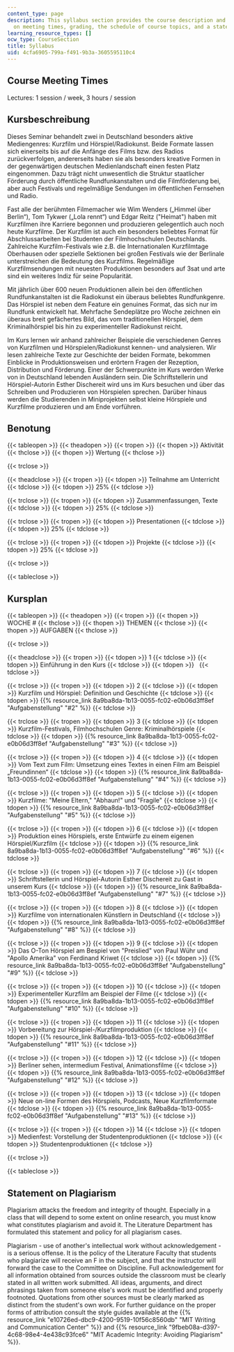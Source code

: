 ```yaml
---
content_type: page
description: This syllabus section provides the course description and information
  on meeting times, grading, the schedule of course topics, and a statement on plagiarism.
learning_resource_types: []
ocw_type: CourseSection
title: Syllabus
uid: 4cfa6905-799a-f491-9b3a-3605595110c4
---
```


Course Meeting Times
--------------------

Lectures: 1 session / week, 3 hours / session

Kursbeschreibung
----------------

Dieses Seminar behandelt zwei in Deutschland besonders aktive Mediengenres: Kurzfilm und Hörspiel/Radiokunst. Beide Formate lassen sich einerseits bis auf die Anfänge des Films bzw. des Radios zurückverfolgen, andererseits haben sie als besonders kreative Formen in der gegenwärtigen deutschen Medienlandschaft einen festen Platz eingenommen. Dazu trägt nicht unwesentlich die Struktur staatlicher Förderung durch öffentliche Rundfunkanstalten und die Filmförderung bei, aber auch Festivals und regelmäßige Sendungen im öffentlichen Fernsehen und Radio.

Fast alle der berühmten Filmemacher wie Wim Wenders („Himmel über Berlin“), Tom Tykwer („Lola rennt“) und Edgar Reitz ("Heimat") haben mit Kurzfilmen ihre Karriere begonnen und produzieren gelegentlich auch noch heute Kurzfilme. Der Kurzfilm ist auch ein besonders beliebtes Format für Abschlussarbeiten bei Studenten der Filmhochschulen Deutschlands. Zahlreiche Kurzfilm-Festivals wie z.B. die Internationalen Kurzfilmtage Oberhausen oder spezielle Sektionen bei großen Festivals wie der Berlinale unterstreichen die Bedeutung des Kurzfilms. Regelmäßige Kurzfilmsendungen mit neuesten Produktionen besonders auf 3sat und arte sind ein weiteres Indiz für seine Popularität.

Mit jährlich über 600 neuen Produktionen allein bei den öffentlichen Rundfunkanstalten ist die Radiokunst ein überaus beliebtes Rundfunkgenre. Das Hörspiel ist neben dem Feature ein genuines Format, das sich nur im Rundfunk entwickelt hat. Mehrfache Sendeplätze pro Woche zeichnen ein überaus breit gefächertes Bild, das vom traditionellen Hörspiel, dem Kriminalhörspiel bis hin zu experimenteller Radiokunst reicht.

Im Kurs lernen wir anhand zahlreicher Beispiele die verschiedenen Genres von Kurzfilmen und Hörspielen/Radiokunst kennen- und analysieren. Wir lesen zahlreiche Texte zur Geschichte der beiden Formate, bekommen Einblicke in Produktionsweisen und erörtern Fragen der Rezeption, Distribution und Förderung. Einer der Schwerpunkte im Kurs werden Werke von in Deutschland lebenden Ausländern sein. Die Schriftstellerin und Hörspiel-Autorin Esther Dischereit wird uns im Kurs besuchen und über das Schreiben und Produzieren von Hörspielen sprechen. Darüber hinaus werden die Studierenden in Miniprojekten selbst kleine Hörspiele und Kurzfilme produzieren und am Ende vorführen.

Benotung
--------

{{< tableopen >}}
{{< theadopen >}}
{{< tropen >}}
{{< thopen >}}
Aktivität
{{< thclose >}}
{{< thopen >}}
Wertung
{{< thclose >}}

{{< trclose >}}

{{< theadclose >}}
{{< tropen >}}
{{< tdopen >}}
Teilnahme am Unterricht
{{< tdclose >}}
{{< tdopen >}}
25%
{{< tdclose >}}

{{< trclose >}}
{{< tropen >}}
{{< tdopen >}}
Zusammenfassungen, Texte
{{< tdclose >}}
{{< tdopen >}}
25%
{{< tdclose >}}

{{< trclose >}}
{{< tropen >}}
{{< tdopen >}}
Presentationen
{{< tdclose >}}
{{< tdopen >}}
25%
{{< tdclose >}}

{{< trclose >}}
{{< tropen >}}
{{< tdopen >}}
Projekte
{{< tdclose >}}
{{< tdopen >}}
25%
{{< tdclose >}}

{{< trclose >}}

{{< tableclose >}}

Kursplan
--------

{{< tableopen >}}
{{< theadopen >}}
{{< tropen >}}
{{< thopen >}}
WOCHE #
{{< thclose >}}
{{< thopen >}}
THEMEN
{{< thclose >}}
{{< thopen >}}
AUFGABEN
{{< thclose >}}

{{< trclose >}}

{{< theadclose >}}
{{< tropen >}}
{{< tdopen >}}
1
{{< tdclose >}}
{{< tdopen >}}
Einführung in den Kurs
{{< tdclose >}}
{{< tdopen >}}
 
{{< tdclose >}}

{{< trclose >}}
{{< tropen >}}
{{< tdopen >}}
2
{{< tdclose >}}
{{< tdopen >}}
Kurzfilm und Hörspiel: Definition und Geschichte
{{< tdclose >}}
{{< tdopen >}}
{{% resource_link 8a9ba8da-1b13-0055-fc02-e0b06d3ff8ef "Aufgabenstellung" "#2" %}}
{{< tdclose >}}

{{< trclose >}}
{{< tropen >}}
{{< tdopen >}}
3
{{< tdclose >}}
{{< tdopen >}}
Kurzfilm-Festivals, Filmhochschulen Genre: Kriminalhörspiele
{{< tdclose >}}
{{< tdopen >}}
{{% resource_link 8a9ba8da-1b13-0055-fc02-e0b06d3ff8ef "Aufgabenstellung" "#3" %}}
{{< tdclose >}}

{{< trclose >}}
{{< tropen >}}
{{< tdopen >}}
4
{{< tdclose >}}
{{< tdopen >}}
Vom Text zum Film: Umsetzung eines Textes in einen Film am Beispiel „Freundinnen“
{{< tdclose >}}
{{< tdopen >}}
{{% resource_link 8a9ba8da-1b13-0055-fc02-e0b06d3ff8ef "Aufgabenstellung" "#4" %}}
{{< tdclose >}}

{{< trclose >}}
{{< tropen >}}
{{< tdopen >}}
5
{{< tdclose >}}
{{< tdopen >}}
Kurzfilme: "Meine Eltern," "Abhaun!" und "Fragile"
{{< tdclose >}}
{{< tdopen >}}
{{% resource_link 8a9ba8da-1b13-0055-fc02-e0b06d3ff8ef "Aufgabenstellung" "#5" %}}
{{< tdclose >}}

{{< trclose >}}
{{< tropen >}}
{{< tdopen >}}
6
{{< tdclose >}}
{{< tdopen >}}
Produktion eines Hörspiels, erste Entwürfe zu einem eigenen Hörspiel/Kurzfilm
{{< tdclose >}}
{{< tdopen >}}
{{% resource_link 8a9ba8da-1b13-0055-fc02-e0b06d3ff8ef "Aufgabenstellung" "#6" %}}
{{< tdclose >}}

{{< trclose >}}
{{< tropen >}}
{{< tdopen >}}
7
{{< tdclose >}}
{{< tdopen >}}
Schriftstellerin und Hörspiel-Autorin Esther Dischereit zu Gast in unserem Kurs
{{< tdclose >}}
{{< tdopen >}}
{{% resource_link 8a9ba8da-1b13-0055-fc02-e0b06d3ff8ef "Aufgabenstellung" "#7" %}}
{{< tdclose >}}

{{< trclose >}}
{{< tropen >}}
{{< tdopen >}}
8
{{< tdclose >}}
{{< tdopen >}}
Kurzfilme von internationalen Künstlern in Deutschland
{{< tdclose >}}
{{< tdopen >}}
{{% resource_link 8a9ba8da-1b13-0055-fc02-e0b06d3ff8ef "Aufgabenstellung" "#8" %}}
{{< tdclose >}}

{{< trclose >}}
{{< tropen >}}
{{< tdopen >}}
9
{{< tdclose >}}
{{< tdopen >}}
Das O-Ton Hörspiel am Bespiel von "Preislied" von Paul Wühr und "Apollo Amerika" von Ferdinand Kriwet
{{< tdclose >}}
{{< tdopen >}}
{{% resource_link 8a9ba8da-1b13-0055-fc02-e0b06d3ff8ef "Aufgabenstellung" "#9" %}}
{{< tdclose >}}

{{< trclose >}}
{{< tropen >}}
{{< tdopen >}}
10
{{< tdclose >}}
{{< tdopen >}}
Experimenteller Kurzfilm am Beispiel der Filme
{{< tdclose >}}
{{< tdopen >}}
{{% resource_link 8a9ba8da-1b13-0055-fc02-e0b06d3ff8ef "Aufgabenstellung" "#10" %}}
{{< tdclose >}}

{{< trclose >}}
{{< tropen >}}
{{< tdopen >}}
11
{{< tdclose >}}
{{< tdopen >}}
Vorbereitung zur Hörspiel-/Kurzfilmproduktion
{{< tdclose >}}
{{< tdopen >}}
{{% resource_link 8a9ba8da-1b13-0055-fc02-e0b06d3ff8ef "Aufgabenstellung" "#11" %}}
{{< tdclose >}}

{{< trclose >}}
{{< tropen >}}
{{< tdopen >}}
12
{{< tdclose >}}
{{< tdopen >}}
Berliner sehen, intermedium Festival, Animationsfilme
{{< tdclose >}}
{{< tdopen >}}
{{% resource_link 8a9ba8da-1b13-0055-fc02-e0b06d3ff8ef "Aufgabenstellung" "#12" %}}
{{< tdclose >}}

{{< trclose >}}
{{< tropen >}}
{{< tdopen >}}
13
{{< tdclose >}}
{{< tdopen >}}
Neue on-line Formen des Hörspiels, Podcasts, Neue Kurzfilmformate
{{< tdclose >}}
{{< tdopen >}}
{{% resource_link 8a9ba8da-1b13-0055-fc02-e0b06d3ff8ef "Aufgabenstellung" "#13" %}}
{{< tdclose >}}

{{< trclose >}}
{{< tropen >}}
{{< tdopen >}}
14
{{< tdclose >}}
{{< tdopen >}}
Medienfest: Vorstellung der Studentenproduktionen
{{< tdclose >}}
{{< tdopen >}}
Studentenproduktionen
{{< tdclose >}}

{{< trclose >}}

{{< tableclose >}}

Statement on Plagiarism
-----------------------

Plagiarism attacks the freedom and integrity of thought. Especially in a class that will depend to some extent on online research, you must know what constitutes plagiarism and avoid it. The Literature Department has formulated this statement and policy for all plagiarism cases.

Plagiarism - use of another's intellectual work without acknowledgement - is a serious offense. It is the policy of the Literature Faculty that students who plagiarize will receive an F in the subject, and that the instructor will forward the case to the Committee on Discipline. Full acknowledgement for all information obtained from sources outside the classroom must be clearly stated in all written work submitted. All ideas, arguments, and direct phrasings taken from someone else's work must be identified and properly footnoted. Quotations from other sources must be clearly marked as distinct from the student's own work. For further guidance on the proper forms of attribution consult the style guides available at the {{% resource_link "e10726ed-dbc9-4200-9519-10f56c8560db" "MIT Writing and Communication Center" %}} and {{% resource_link "9fbeb08a-d397-4c68-98e4-4e438c93fce6" "MIT Academic Integrity: Avoiding Plagiarism" %}}.